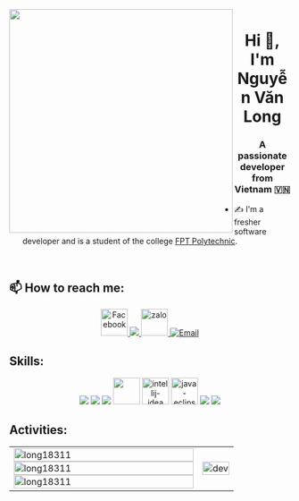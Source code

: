 <img align="left" width="400" src="https://github.githubassets.com/images/modules/profile/profile-first-repo.svg">
<h1 align="center">Hi 👋, I'm Nguyễn Văn Long</h1>
<p align="center">
  <h3 align="center">A passionate developer from Vietnam 🇻🇳 </h3>
</p>


- ✍ I'm a  fresher software developer and is a student of the college [FPT Polytechnic](https://caodang.fpt.edu.vn/).

<br />

## 📫 How to reach me:


<p align="center">
  
  </a>
  <a href="https://www.facebook.com/profile.php?id=100037310226592" alt="Facebook">
    <img width="48" height="48" src="https://img.icons8.com/fluent/48/000000/facebook-new.png" alt="Facebook" target="_blank" />
  </a> 
  <a href="https://github.com/long18311" alt="Github">
    <img src="https://img.icons8.com/fluent/48/000000/github.png"/>
  </a> 
  <a href="http://zaloapp.com/qr/p/5ijxvsg4dv98" alt="Zalo">
    <img width="48" height="48" src="https://img.icons8.com/color/48/zalo.png" alt="zalo"/>
  </a>
  </a>
  <a href="mailto:vanlongnguyen2405@gmail.com" alt="Email">
    <img src="https://img.icons8.com/fluent/48/000000/mailing.png" alt="Email"/>
  </a>
</p>

## Skills:
<p align="center">
  <img src="https://img.icons8.com/color/48/000000/microsoft-sql-server.png"/>
  <img src="https://img.icons8.com/color/48/000000/mysql-logo.png"/>
  <img src="https://img.icons8.com/fluent/48/000000/github.png"/>
  <img width="48" height="48"   src="https://upload.wikimedia.org/wikipedia/commons/9/98/Apache_NetBeans_Logo.svg"/>
  <img width="48" height="48" src="https://img.icons8.com/color/48/intellij-idea.png" alt="intellij-idea"/>
  <img width="48" height="48" src="https://img.icons8.com/officel/80/java-eclipse.png" alt="java-eclipse"/>
  <img src="https://img.icons8.com/color/48/000000/visual-studio-code-2019.png"/>
  <img src="https://img.icons8.com/color/48/null/visual-studio--v2.png"/>
</p>

## Activities:

<table style="width:100%;">
  <tr>
    <td>
      <img src="https://github-readme-stats.vercel.app/api/top-langs/?username=long18311&theme=radical&hide_border=false&include_all_commits=false&count_private=false&layout=compact" alt="long18311" width="100%"/>
      <img src="https://github-readme-streak-stats.herokuapp.com/?user=long18311&theme=radical&hide_border=false" alt="long18311" width="100%"/>
      <img src="https://github-readme-stats.vercel.app/api?username=long18311&theme=radical&hide_border=false&include_all_commits=false&count_private=false" alt="long18311" width="100%"/>
    </td>
    <td>
      <p align="center"> 
        <img src="https://cdn.dribbble.com/users/1059583/screenshots/4171367/coding-freak.gif" alt="dev" width="100%"/>
      </p>
    </td>
  </tr>
</table>

